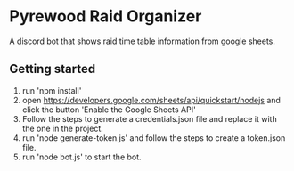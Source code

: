 # Pyrewood Raid Organizer
A discord bot that shows raid time table information from google sheets.

## Getting started
1. run 'npm install'
1. open https://developers.google.com/sheets/api/quickstart/nodejs and click the button 'Enable the Google Sheets API'
1. Follow the steps to generate a credentials.json file and replace it with the one in the project.
1. run 'node generate-token.js' and follow the steps to create a token.json file.
1. run 'node bot.js' to start the bot.
